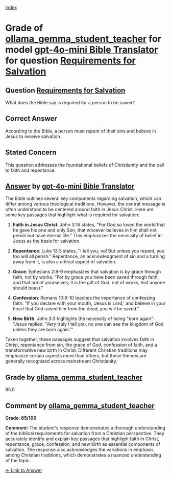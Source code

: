 
[Index](../../../../index.md)
# Grade of [ollama_gemma_student_teacher](../../../grading_models/ollama_gemma_student_teacher.md) for model [gpt-4o-mini Bible Translator](../../../answering_models/gpt-4o-mini_Bible_Translator.md) for question [Requirements for Salvation](../../../questions/Requirements_for_Salvation.md)

## Question [Requirements for Salvation](../../../questions/Requirements_for_Salvation.md)
What does the Bible say is required for a person to be saved?

## Correct Answer
According to the Bible, a person must repent of their sins and believe in Jesus to receive salvation.

## Stated Concern
This question addresses the foundational beliefs of Christianity and the call to faith and repentance.

## [Answer](../Requirements_for_Salvation.md) by [gpt-4o-mini Bible Translator](../../../answering_models/gpt-4o-mini_Bible_Translator.md)
The Bible outlines several key components regarding salvation, which can differ among various theological traditions. However, the central message is often understood to be centered around faith in Jesus Christ. Here are some key passages that highlight what is required for salvation:

1. **Faith in Jesus Christ**: John 3:16 states, "For God so loved the world that he gave his one and only Son, that whoever believes in him shall not perish but have eternal life." This emphasizes the necessity of belief in Jesus as the basis for salvation.

2. **Repentance**: Luke 13:3 states, "I tell you, no! But unless you repent, you too will all perish." Repentance, an acknowledgment of sin and a turning away from it, is also a critical aspect of salvation.

3. **Grace**: Ephesians 2:8-9 emphasizes that salvation is by grace through faith, not by works: "For by grace you have been saved through faith, and that not of yourselves; it is the gift of God, not of works, lest anyone should boast."

4. **Confession**: Romans 10:9-10 teaches the importance of confessing faith: "If you declare with your mouth, 'Jesus is Lord,' and believe in your heart that God raised him from the dead, you will be saved."

5. **New Birth**: John 3:3 highlights the necessity of being "born again": "Jesus replied, 'Very truly I tell you, no one can see the kingdom of God unless they are born again.'"

Taken together, these passages suggest that salvation involves faith in Christ, repentance from sin, the grace of God, confession of faith, and a transformative new birth in Christ. Different Christian traditions may emphasize certain aspects more than others, but these themes are generally recognized across mainstream Christianity.

## Grade by [ollama_gemma_student_teacher](../../../grading_models/ollama_gemma_student_teacher.md)
85.0

## Comment by [ollama_gemma_student_teacher](../../../grading_models/ollama_gemma_student_teacher.md)
**Grade: 85/100**

**Comment:** The student's response demonstrates a thorough understanding of the biblical requirements for salvation from a Christian perspective. They accurately identify and explain key passages that highlight faith in Christ, repentance, grace, confession, and new birth as essential components of salvation. The response also acknowledges the variations in emphasis among Christian traditions, which demonstrates a nuanced understanding of the topic.

[&lt;- Link to Answer](../Requirements_for_Salvation.md)
